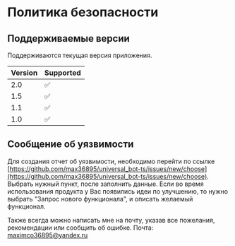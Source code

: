 # Политика безопасности

## Поддерживаемые версии

Поддерживаются текущая версия приложения.

| Version | Supported          |
| ------- | ------------------ |
| 2.0   | :white_check_mark: |
| 1.5   | :white_check_mark: |
| 1.1   | :white_check_mark: |
| 1.0   | :white_check_mark: |

## Сообщение об уязвимости

Для создания отчет об уязвимости, необходимо перейти по ссылке [https://github.com/max36895/universal_bot-ts/issues/new/choose](https://github.com/max36895/universal_bot-ts/issues/new/choose).
Выбрать нужный пункт, после заполнить данные.
Если во время использования продукта у Вас появились идеи по улучшению, то нужно выбрать "Запрос нового функционала", и описать желаемый функционал.

Также всегда можно написать мне на почту, указав все пожелания, рекомендации или сообщить об ошибке. 
Почта: maximco36895@yandex.ru
